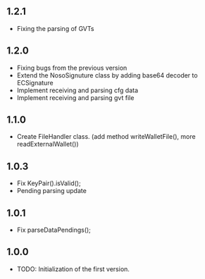 ## 1.2.1

* Fixing the parsing of GVTs

## 1.2.0

* Fixing bugs from the previous version
* Extend the NosoSignuture class by adding base64 decoder to ECSignature
* Implement receiving and parsing cfg data
* Implement receiving and parsing gvt file

## 1.1.0

* Create FileHandler class. (add method writeWalletFile(), more readExternalWallet())

## 1.0.3

* Fix KeyPair().isValid();
* Pending parsing update

## 1.0.1

* Fix parseDataPendings();

## 1.0.0

* TODO: Initialization of the first version.
